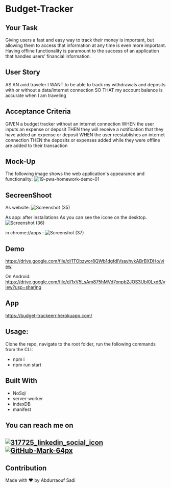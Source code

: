 # Budget-Tracker

## Your Task
Giving users a fast and easy way to track their money is important, but allowing them to access that information at any time is even more important. Having offline functionality is paramount to the success of an application that handles users’ financial information.

## User Story
AS AN avid traveler
I WANT to be able to track my withdrawals and deposits with or without a data/internet connection
SO THAT my account balance is accurate when I am traveling 

## Acceptance Criteria
GIVEN a budget tracker without an internet connection
WHEN the user inputs an expense or deposit
THEN they will receive a notification that they have added an expense or deposit
WHEN the user reestablishes an internet connection
THEN the deposits or expenses added while they were offline are added to their transaction

## Mock-Up
The following image shows the web application's appearance and functionality:
![19-pwa-homework-demo-01](https://user-images.githubusercontent.com/89751266/158002622-d7d0aa65-090d-4c9d-a84a-83fec7c9e661.png)

## SecreenShoot
As website:
![Screenshot (35)](https://user-images.githubusercontent.com/89751266/158002696-e020f19f-5547-4f7f-9e57-fca07c4067d7.png)

As app:
after installations 
As you can see the icone on the desktop.
![Screenshot (36)](https://user-images.githubusercontent.com/89751266/158002775-8416a2cc-8257-4207-b628-0fdf2287bb7f.png)

in chrome://apps :
![Screenshot (37)](https://user-images.githubusercontent.com/89751266/158003435-d739a42b-43ad-4e6a-b288-a52901c9e8f4.png)

## Demo
https://drive.google.com/file/d/1TObzwor8QWb1dgfdIVsayhvkABrBXDHo/view

On Android:
https://drive.google.com/file/d/1xV5LsAm875hMVd7onpb2JOS3UbI0Lxd6/view?usp=sharing

## App
https://budget-trackeerr.herokuapp.com/

## Usage:
Clone the repo, navigate to the root folder, run the following commands from the CLI:
* npm i
* npm run start 

## Built With
* NoSql 
* server-worker
* indexDB
* manifest 


## You can reach me on
[![317725_linkedin_social_icon](https://user-images.githubusercontent.com/89751266/140631331-e97c3a6d-52f7-4d12-b38f-33ca5a2fad7d.png)][1]
[![GitHub-Mark-64px](https://user-images.githubusercontent.com/89751266/140631675-21779441-b105-4714-a99d-1785de17d460.png)][2]
---
[1]: https://www.linkedin.com/in/abdurraouf-sadi/
[2]: https://github.com/asadi80

## Contribution
Made with ❤️ by Abdurraouf Sadi

